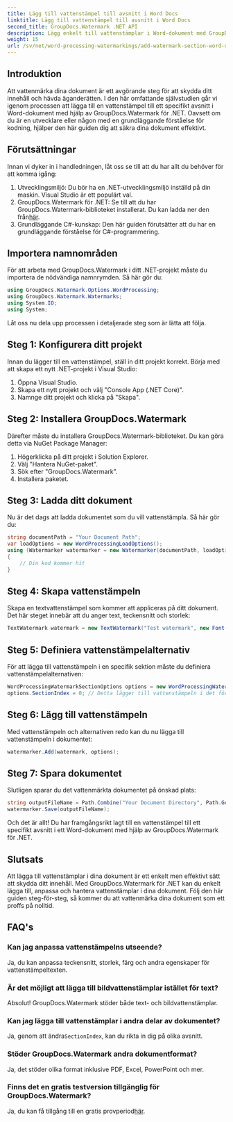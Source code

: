 ```yaml
---
title: Lägg till vattenstämpel till avsnitt i Word Docs
linktitle: Lägg till vattenstämpel till avsnitt i Word Docs
second_title: GroupDocs.Watermark .NET API
description: Lägg enkelt till vattenstämplar i Word-dokument med GroupDocs.Watermark för .NET. Skydda ditt innehåll med denna enkla guide.
weight: 15
url: /sv/net/word-processing-watermarkings/add-watermark-section-word-docs/
---
```

## Introduktion
Att vattenmärka dina dokument är ett avgörande steg för att skydda ditt innehåll och hävda äganderätten. I den här omfattande självstudien går vi igenom processen att lägga till en vattenstämpel till ett specifikt avsnitt i Word-dokument med hjälp av GroupDocs.Watermark för .NET. Oavsett om du är en utvecklare eller någon med en grundläggande förståelse för kodning, hjälper den här guiden dig att säkra dina dokument effektivt.
## Förutsättningar
Innan vi dyker in i handledningen, låt oss se till att du har allt du behöver för att komma igång:
1. Utvecklingsmiljö: Du bör ha en .NET-utvecklingsmiljö inställd på din maskin. Visual Studio är ett populärt val.
2.  GroupDocs.Watermark för .NET: Se till att du har GroupDocs.Watermark-biblioteket installerat. Du kan ladda ner den från[här](https://releases.groupdocs.com/Watermark/net/).
3. Grundläggande C#-kunskap: Den här guiden förutsätter att du har en grundläggande förståelse för C#-programmering.
## Importera namnområden
För att arbeta med GroupDocs.Watermark i ditt .NET-projekt måste du importera de nödvändiga namnrymden. Så här gör du:
```csharp
using GroupDocs.Watermark.Options.WordProcessing;
using GroupDocs.Watermark.Watermarks;
using System.IO;
using System;
```
Låt oss nu dela upp processen i detaljerade steg som är lätta att följa.
## Steg 1: Konfigurera ditt projekt
Innan du lägger till en vattenstämpel, ställ in ditt projekt korrekt. Börja med att skapa ett nytt .NET-projekt i Visual Studio:
1. Öppna Visual Studio.
2. Skapa ett nytt projekt och välj "Console App (.NET Core)".
3. Namnge ditt projekt och klicka på "Skapa".
## Steg 2: Installera GroupDocs.Watermark
Därefter måste du installera GroupDocs.Watermark-biblioteket. Du kan göra detta via NuGet Package Manager:
1. Högerklicka på ditt projekt i Solution Explorer.
2. Välj "Hantera NuGet-paket".
3. Sök efter "GroupDocs.Watermark".
4. Installera paketet.
## Steg 3: Ladda ditt dokument
Nu är det dags att ladda dokumentet som du vill vattenstämpla. Så här gör du:
```csharp
string documentPath = "Your Document Path";
var loadOptions = new WordProcessingLoadOptions();
using (Watermarker watermarker = new Watermarker(documentPath, loadOptions))
{
    // Din kod kommer hit
}
```
## Steg 4: Skapa vattenstämpeln
Skapa en textvattenstämpel som kommer att appliceras på ditt dokument. Det här steget innebär att du anger text, teckensnitt och storlek:
```csharp
TextWatermark watermark = new TextWatermark("Test watermark", new Font("Arial", 19));
```
## Steg 5: Definiera vattenstämpelalternativ
För att lägga till vattenstämpeln i en specifik sektion måste du definiera vattenstämpelalternativen:
```csharp
WordProcessingWatermarkSectionOptions options = new WordProcessingWatermarkSectionOptions();
options.SectionIndex = 0; // Detta lägger till vattenstämpeln i det första avsnittet
```
## Steg 6: Lägg till vattenstämpeln
Med vattenstämpeln och alternativen redo kan du nu lägga till vattenstämpeln i dokumentet:
```csharp
watermarker.Add(watermark, options);
```
## Steg 7: Spara dokumentet
Slutligen sparar du det vattenmärkta dokumentet på önskad plats:
```csharp
string outputFileName = Path.Combine("Your Document Directory", Path.GetFileName(documentPath));
watermarker.Save(outputFileName);
```
Och det är allt! Du har framgångsrikt lagt till en vattenstämpel till ett specifikt avsnitt i ett Word-dokument med hjälp av GroupDocs.Watermark för .NET.
## Slutsats
Att lägga till vattenstämplar i dina dokument är ett enkelt men effektivt sätt att skydda ditt innehåll. Med GroupDocs.Watermark för .NET kan du enkelt lägga till, anpassa och hantera vattenstämplar i dina dokument. Följ den här guiden steg-för-steg, så kommer du att vattenmärka dina dokument som ett proffs på nolltid.
## FAQ's
### Kan jag anpassa vattenstämpelns utseende?
Ja, du kan anpassa teckensnitt, storlek, färg och andra egenskaper för vattenstämpeltexten.
### Är det möjligt att lägga till bildvattenstämplar istället för text?
Absolut! GroupDocs.Watermark stöder både text- och bildvattenstämplar.
### Kan jag lägga till vattenstämplar i andra delar av dokumentet?
 Ja, genom att ändra`SectionIndex`, kan du rikta in dig på olika avsnitt.
### Stöder GroupDocs.Watermark andra dokumentformat?
Ja, det stöder olika format inklusive PDF, Excel, PowerPoint och mer.
### Finns det en gratis testversion tillgänglig för GroupDocs.Watermark?
 Ja, du kan få tillgång till en gratis provperiod[här](https://releases.groupdocs.com/).